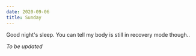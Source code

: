 ```yaml
---
date: 2020-09-06
title: Sunday
---
```


Good night's sleep. You can tell my body is still in recovery mode though..

*To be updated*
